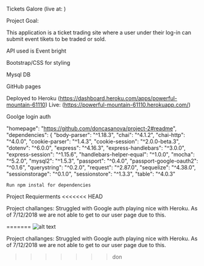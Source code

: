 Tickets Galore (live at: )

Project Goal:

This application is a ticket trading site where a user under their log-in can submit event tikets to be traded or sold.

API used is Event bright

Bootstrap/CSS for styling

Mysql DB

GitHub pages

Deployed to Heroku (https://dashboard.heroku.com/apps/powerful-mountain-61110)
Live: (https://powerful-mountain-61110.herokuapp.com/)

Goolge login auth

 "homepage": "https://github.com/doncasanova/project-2#readme",
  "dependencies": {
    "body-parser": "^1.18.3",
    "chai": "^4.1.2",
    "chai-http": "^4.0.0",
    "cookie-parser": "^1.4.3",
    "cookie-session": "^2.0.0-beta.3",
    "dotenv": "^6.0.0",
    "express": "^4.16.3",
    "express-handlebars": "^3.0.0",
    "express-session": "^1.15.6",
    "handlebars-helper-equal": "^1.0.0",
    "mocha": "^5.2.0",
    "mysql2": "^1.5.3",
    "passport": "^0.4.0",
    "passport-google-oauth2": "^0.1.6",
    "querystring": "^0.2.0",
    "request": "^2.87.0",
    "sequelize": "^4.38.0",
    "sessionstorage": "^0.1.0",
    "sessionstore": "^1.3.3",
    "table": "^4.0.3"
    
    Run npm instal for dependencies

Project Requierments
<<<<<<< HEAD
 

Project challanges:
 Struggled with Google auth playing nice with Heroku. As of 7/12/2018 we are not able to get to our user page due to this.
  

 

=======
 ![alt text](/images/requirements.png "Requirements")

Project challanges:
 Struggled with Google auth playing nice with Heroku. As of 7/12/2018 we are not able to get to our user page due to this.
>>>>>>> don
